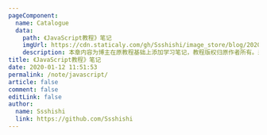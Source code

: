 ```yaml
---
pageComponent:
  name: Catalogue
  data:
    path: 《JavaScript教程》笔记
    imgUrl: https://cdn.staticaly.com/gh/Ssshishi/image_store/blog/20200112120340.png
    description: 本章内容为博主在原教程基础上添加学习笔记，教程版权归原作者所有。来源：<a href='https://wangdoc.com/javascript/' target='_blank'>JavaScript教程</a>
title: 《JavaScript教程》笔记
date: 2020-01-12 11:51:53
permalink: /note/javascript/
article: false
comment: false
editLink: false
author:
  name: Ssshishi
  link: https://github.com/Ssshishi
---
```

